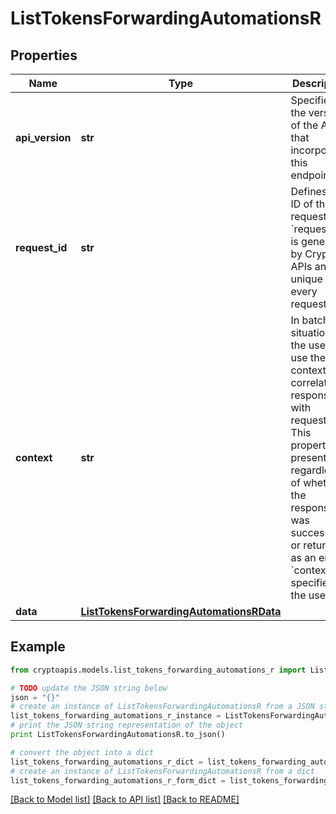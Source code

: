 # ListTokensForwardingAutomationsR


## Properties
Name | Type | Description | Notes
------------ | ------------- | ------------- | -------------
**api_version** | **str** | Specifies the version of the API that incorporates this endpoint. | 
**request_id** | **str** | Defines the ID of the request. The &#x60;requestId&#x60; is generated by Crypto APIs and it&#39;s unique for every request. | 
**context** | **str** | In batch situations the user can use the context to correlate responses with requests. This property is present regardless of whether the response was successful or returned as an error. &#x60;context&#x60; is specified by the user. | [optional] 
**data** | [**ListTokensForwardingAutomationsRData**](ListTokensForwardingAutomationsRData.md) |  | 

## Example

```python
from cryptoapis.models.list_tokens_forwarding_automations_r import ListTokensForwardingAutomationsR

# TODO update the JSON string below
json = "{}"
# create an instance of ListTokensForwardingAutomationsR from a JSON string
list_tokens_forwarding_automations_r_instance = ListTokensForwardingAutomationsR.from_json(json)
# print the JSON string representation of the object
print ListTokensForwardingAutomationsR.to_json()

# convert the object into a dict
list_tokens_forwarding_automations_r_dict = list_tokens_forwarding_automations_r_instance.to_dict()
# create an instance of ListTokensForwardingAutomationsR from a dict
list_tokens_forwarding_automations_r_form_dict = list_tokens_forwarding_automations_r.from_dict(list_tokens_forwarding_automations_r_dict)
```
[[Back to Model list]](../README.md#documentation-for-models) [[Back to API list]](../README.md#documentation-for-api-endpoints) [[Back to README]](../README.md)


